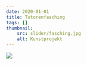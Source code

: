 ```yaml
---
date: 2020-01-01
title: Tutorenfasching
tags: []
thumbnail: 
    src: slider/fasching.jpg
    alt: Kunstprojekt
---
```


<img src="/images/slider/fasching.jpg">

